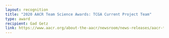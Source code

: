 ```yaml
---
layout: recognition
title: "2020 AACR Team Science Awards: TCGA Current Project Team"
type: award
recipient: Gad Getz
link: https://www.aacr.org/about-the-aacr/newsroom/news-releases/aacr-to-recognize-the-cancer-genome-atlas-tcga-founding-members-and-current-project-team-with-2020-team-science-awards/
---
```

